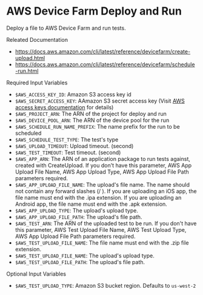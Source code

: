 # AWS Device Farm Deploy and Run

Deploy a file to AWS Device Farm and run tests.

Releated Documentation
- https://docs.aws.amazon.com/cli/latest/reference/devicefarm/create-upload.html
- https://docs.aws.amazon.com/cli/latest/reference/devicefarm/schedule-run.html

Required Input Variables
- `$AWS_ACCESS_KEY_ID`: Amazon S3 access key id
- `$AWS_SECRET_ACCESS_KEY`: AAmazon S3 secret access key (Visit [AWS access keys documentation](https://docs.aws.amazon.com/general/latest/gr/aws-sec-cred-types.html#access-keys-and-secret-access-keys) for details)
- `$AWS_PROJECT_ARN`: The ARN of the project for deploy and run
- `$AWS_DEVICE_POOL_ARN`: The ARN of the device pool for the run
- `$AWS_SCHEDULE_RUN_NAME_PREFIX`: The name prefix for the run to be scheduled
- `$AWS_SCHEDULE_TEST_TYPE`: The test's type
- `$AWS_UPLOAD_TIMEOUT`: Upload timeout. (second)
- `$AWS_TEST_TIMEOUT`: Test timeout. (second)
- `$AWS_APP_ARN`: The ARN of an application package to run tests against, created with CreateUpload. If you don't have this parameter, AWS App Upload File Name, AWS App Upload Type, AWS App Upload File Path parameters required.
- `$AWS_APP_UPLOAD_FILE_NAME`: The upload's file name. The name should not contain any forward slashes (/ ). If you are uploading an iOS app, the file name must end with the .ipa extension. If you are uploading an Android app, the file name must end with the .apk extension.
- `$AWS_APP_UPLOAD_TYPE`: The upload's upload type.
- `$AWS_APP_UPLOAD_FILE_PATH`: The upload's file path.
- `$AWS_TEST_ARN`: The ARN of the uploaded test to be run. If you don't have this parameter, AWS Test Upload File Name, AWS Test Upload Type, AWS App Upload File Path parameters required.
- `$AWS_TEST_UPLOAD_FILE_NAME`: The file name must end with the .zip file extension.
- `$AWS_TEST_UPLOAD_FILE_NAME`: The upload's upload type.
- `$AWS_TEST_UPLOAD_FILE_PATH`: The upload's file path.

Optional Input Variables
- `$AWS_TEST_UPLOAD_TYPE`: Amazon S3 bucket region. Defaults to `us-west-2`
